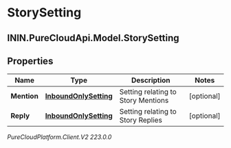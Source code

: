 # StorySetting

## ININ.PureCloudApi.Model.StorySetting

## Properties

|Name | Type | Description | Notes|
|------------ | ------------- | ------------- | -------------|
| **Mention** | [**InboundOnlySetting**](InboundOnlySetting) | Setting relating to Story Mentions | [optional] |
| **Reply** | [**InboundOnlySetting**](InboundOnlySetting) | Setting relating to Story Replies | [optional] |



_PureCloudPlatform.Client.V2 223.0.0_
